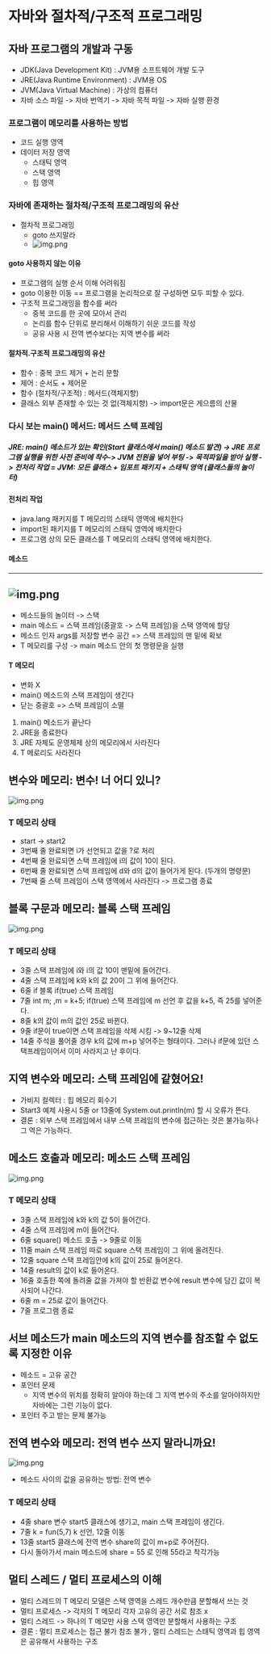 # 자바와 절차적/구조적 프로그래밍

## 자바 프로그램의 개발과 구동
- JDK(Java Development Kit) : JVM용 소프트웨어 개발 도구
- JRE(Java Runtime Environment) : JVM용 OS
- JVM(Java Virtual Machine) : 가상의 컴퓨터
- 자바 소스 파일 -> 자바 번역기 -> 자바 목적 파일 -> 자바 실행 환경

### 프로그램이 메모리를 사용하는 방법
- 코드 실행 영역
- 데이터 저장 영역
  - 스태틱 영역
  - 스택 영역
  - 힙 영역

###  자바에 존재하는 절차적/구조적 프로그래밍의 유산
- 절차적 프로그래밍
  - goto 쓰지말라
  - ![img.png](img/img3.png)

#### goto 사용하지 않는 이유
- 프로그램의 실행 순서 이해 어려워짐
- goto 이용한 이동 == 프로그램을 논리적으로 잘 구성하면 모두 피할 수 있다.
- 구조적 프로그래밍을 함수를 써라
  - 중복 코드를 한 곳에 모아서 관리
  - 논리를 함수 단위로 분리해서 이해하기 쉬운 코드를 작성
  - 공유 사용 시 전역 변수보다는 지역 변수를 써라

#### 절차적.구조적 프로그래밍의 유산
- 함수 : 중복 코드 제거 + 논리 분할 
- 제어 : 순서도 + 제어문
- 함수 (절차적/구조적) : 메서드(객체지향)
- 클래스 외부 존재할 수 있는 것 없(객체지향) -> import문은 게으름의 산물

### 다시 보는 main() 메서드: 메서드 스택 프레임
##### JRE: main() 메소드가 있는 확인(Start 클래스에서 main() 메소드 발견) -> JRE 프로그램 실행을 위한 사전 준비에 착수-> JVM 전원을 넣어 부팅 -> 목적파일을 받아 실행 -> 전처리 작업 = JVM: 모든 클래스 + 임포트 패키지 + 스태틱 영역 (클래스들의 놀이터) 

#### 전처리 작업 
- java.lang 패키지를 T 메모리의 스태틱 영역에 배치한다
- import된 패키지를 T 메모리의 스태틱 영역에 배치한다
- 프로그램 상의 모든 클래스를 T 메모리의 스태틱 영역에 배치한다.

#### 메소드 
___
![img.png](img/img4.png)
--- 
- 메소드들의 놀이터 -> 스택
- main 메소드 = 스택 프레임(중괄호 -> 스택 프레임)을 스택 영역에 할당
- 메소드 인자 args를 저장할 변수 공간 => 스택 프레임의 맨 밑에 확보
- T 메모리를 구성 -> main 메소드 안의 첫 명령문을 실행

#### T 메모리
- 변화 X
- main() 메소드의 스택 프레임이 생긴다 
- 닫는 중괄호 => 스택 프레임이 소멸

1. main() 메소드가 끝난다
2. JRE을 종료한다
3. JRE 자체도 운영체제 상의 메모리에서 사라진다
4. T 메로리도 사라진다

## 변수와 메모리: 변수! 너 어디 있니?
![img.png](img/img5.png)

### T 메모리 상태 
- start -> start2 
- 3번째 줄 완료되면 i가 선언되고 값을 ?로 처리
- 4번째 줄 완료되면 스택 프레임에 i의 값이 10이 된다.
- 6번째 줄 완료되면 스택 프레임에 d와 d의 값이 들어가게 된다. (두개의 명령문)
- 7번째 줄 스택 프레임이 스택 영역에서 사라진다 -> 프로그램 종료

## 블록 구문과 메모리: 블록 스택 프레임

![img.png](img/img6.png)

### T 메모리 상태
- 3줄 스택 프레임에 i와 i의 값 10이 맨밑에 들어간다.
- 4줄 스택 프레임에 k와 k의 값 20이 그 위에 들어간다. 
- 6줄 if 블록 if(true) 스택 프레임
- 7줄 int m; ,m = k+5; if(true) 스택 프레임에 m 선언 후 값을 k+5, 즉 25를 넣어준다.
- 8줄 k의 값이 m의 값인 25로 바뀐다.
- 9줄 if문이 true이면 스택 프레임을 삭제 시킴 -> 9~12줄 삭제
- 14줄 주석을 풀어줄 경우 k의 값에 m+p 넣어주는 형태이다. 그러나 if문에 있던 스택프레임이어서 이미 사라지고 난 후이다.

## 지역 변수와 메모리: 스택 프레임에 같혔어요!
- 가비지 컬렉터 : 힙 메모리 회수기
- Start3 예제 사용시 5줄 or 13줄에 System.out.println(m) 할 시 오류가 뜬다.
- 결론 : 외부 스택 프레임에서 내부 스택 프레임의 변수에 접근하는 것은 불가능하나 그 역은 가능하다.

## 메소드 호출과 메모리: 메소드 스택 프레임
![img.png](img/img7.png)
### T 메모리 상태
- 3줄 스택 프레임에 k와 k의 값 5이 들어간다.
- 4줄 스택 프레임에 m이 들어간다.
- 6줄 square() 메소드 호출 -> 9줄로 이동
- 11줄 main 스택 프레임 따로 square 스택 프레임이 그 위에 올려진다.
- 12줄 square 스택 프레임안에 k의 값이 25로 들어온다.
- 14줄 result의 값이 k로 들어온다.
- 16줄 호출한 쪽에 돌려줄 값을 가져야 할 반환값 변수에 result 변수에 담긴 값이 복사되어 나간다.
- 6줄 m = 25로 값이 들어간다.
- 7줄 프로그램 종료

## 서브 메소드가 main 메소드의 지역 변수를 참조할 수 없도록 지정한 이유
- 메소드 = 고유 공간
- 포인터 문제 
  - 지역 변수의 위치를 정확히 알아야 하는데 그 지역 변수의 주소를 알아야하지만 자바에는 그런 기능이 없다.
- 포인터 주고 받는 문제 불가능

## 전역 변수와 메모리: 전역 변수 쓰지 말라니까요!
![img.png](img/img8.png)

- 메소드 사이의 값을 공유하는 방법: 전역 변수

### T 메모리 상태
- 4줄 share 변수 start5 클래스에 생기고, main 스택 프레임이 생긴다.
- 7줄 k = fun(5,7) k 선언, 12줄 이동
- 13줄 start5 클래스에 전역 변수 share의 값이 m+p로 주어진다.
- 다시 돌아가서 main 메소드에 share = 55 로 인해 55라고 착각가능 

## 멀티 스레드 / 멀티 프로세스의 이해
- 멀티 스레드의 T 메모리 모델은 스택 영역을 스레드 개수만큼 분할해서 쓰는 것
- 멀티 프로세스 -> 각자의 T 메모리 각자 고유의 공간 서로 참조 x 
- 멀티 스레드 -> 하나의 T 메모만 사용 스택 영역만 분할해서 사용하는 구조
- 결론 : 멀티 프로세스는 접근 불가 참조 불가 , 멀티 스레드는 스태틱 영역과 힙 영역은 공유해서 사용하는 구조
